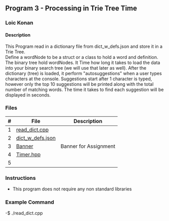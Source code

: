 ## Program 3 - Processing in Trie Tree Time

### Loic Konan

#### Description

This Program read in a dictionary file from dict_w_defs.json and store it in a Trie Tree.\
Define a wordNode to be a struct or a class to hold a word and definition.\
The binary tree hold wordNodes. It Time how long it takes to load the data \
into your binary search tree (we will use that later as well).
After the dictionary (tree) is loaded, it perform "autosuggestions" when a user types characters
at the console. Suggestions start after 1 character is typed, however only the top 10 suggestions will be printed along with the total number of matching words.
The time it takes to find each suggestion will be displayed in seconds.

### Files

|  #  | File                                 | Description           |
| :-: | ------------------------------------ | --------------------- |
|  1  | [read_dict.cpp](read_dict.cpp)       |                       |
|  2  | [dict_w_defs.json](dict_w_defs.json) |                       |
|  3  | [Banner](Banner)                     | Banner for Assignment |
|  4  | [Timer.hpp](Timer.hpp)               |                       |
|  5  | []()                                 |                       |

### Instructions

- This program does not require any non standard libraries

### Example Command

-$ ./read_dict.cpp
